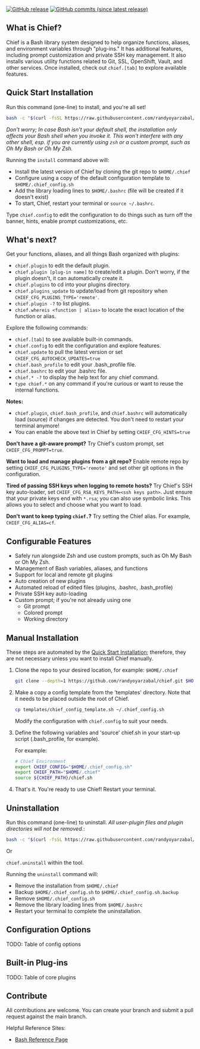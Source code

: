[![GitHub release](https://img.shields.io/badge/Download-Release%20v2.1.1-lightgrey.svg?style=social)](https://github.com/randyoyarzabal/chief/releases/latest) [![GitHub commits (since latest release)](https://img.shields.io/github/commits-since/randyoyarzabal/chief/latest.svg?style=social)](https://github.com/randyoyarzabal/chief/commits/master)

## What is Chief?

Chief is a Bash library system designed to help organize functions, aliases, and environment variables through "plug-ins."  It has additional features, including prompt customization and private SSH key management. It also installs various utility functions related to Git, SSL, OpenShift, Vault, and other services. Once installed, check out `chief.[tab]` to explore available features.

## Quick Start Installation

Run this command (one-line) to install, and you're all set!

```sh
bash -c "$(curl -fsSL https://raw.githubusercontent.com/randyoyarzabal/chief/refs/heads/main/tools/install.sh)"
```

_Don't worry; In case Bash isn't your default shell, the installation only affects your Bash shell when you invoke it. This won't interfere with any other shell, esp. if you are currently using `zsh` or a custom prompt, such as Oh My Bash or Oh My Zsh._

Running the `install` command above will:

- Install the latest version of Chief by cloning the git repo to `$HOME/.chief`
- Configure using a copy of the default configuration template to `$HOME/.chief_config.sh`
- Add the library loading lines to `$HOME/.bashrc` (file will be created if it doesn't exist)
- To start, Chief, restart your terminal or `source ~/.bashrc`.

Type `chief.config` to edit the configuration to do things such as turn off the banner, hints, enable prompt customizations, etc.

## What's next?

Get your functions, aliases, and all things Bash organized with plugins:

- `chief.plugin` to edit the default plugin.
- `chief.plugin [plug-in name]` to create/edit a plugin. Don't worry, if the plugin doesn't, it can automatically create it.
- `chief.plugins` to cd into your plugins directory.
- `chief.plugins_update` to update/load from git repository when `CHIEF_CFG_PLUGINS_TYPE='remote'`.
- `chief.plugin -?` to list plugins.
- `chief.whereis <function | alias>` to locate the exact location of the function or alias.

Explore the following commands:

- `chief.[tab]` to see available built-in commands.
- `chief.config` to edit the configuration and explore features.
- `chief.update` to pull the latest version or set `CHIEF_CFG_AUTOCHECK_UPDATES=true`
- `chief.bash_profile` to edit your .bash_profile file.
- `chief.bashrc` to edit your .bashrc file.
- `chief.* -?` to display the help text for any chief command.
- `type chief.*` on any command if you're curious or want to reuse the internal functions.

**Notes:**

- `chief.plugin`, `chief.bash_profile`, and `chief.bashrc` will automatically load (source) if changes are detected.  You don't need to restart your terminal anymore!
- You can enable the above text in Chief by setting `CHIEF_CFG_HINTS=true`

**Don't have a git-aware prompt?** Try Chief's custom prompt, set `CHIEF_CFG_PROMPT=true`.

**Want to load and manage plugins from a git repo?** Enable remote repo by setting `CHIEF_CFG_PLUGINS_TYPE='remote'` and set other git options in the configuration.

**Tired of passing SSH keys when logging to remote hosts?**  Try Chief's SSH key auto-loader, set `CHIEF_CFG_RSA_KEYS_PATH=<ssh keys path>`.  Just ensure that your private keys end with `*.rsa`; you can also use symbolic links.  This allows you to select and choose what you want to load.

**Don't want to keep typing `chief.`?**  Try setting the Chief alias. For example, `CHIEF_CFG_ALIAS=cf`.

## Configurable Features

- Safely run alongside Zsh and use custom prompts, such as Oh My Bash or Oh My Zsh.
- Management of Bash variables, aliases, and functions
- Support for local and remote git plugins
- Auto creation of new plugins
- Automated reload of edited files (plugins, .bashrc, .bash_profile)
- Private SSH key auto-loading
- Custom prompt; if you're not already using one
  - Git prompt
  - Colored prompt
  - Working directory

## Manual Installation

These steps are automated by the [Quick Start Installation](#quick-start-installation); therefore, they are not necessary unless you want to install Chief manually.

1. Clone the repo to your desired location, for example: `$HOME/.chief`

    ```sh
    git clone --depth=1 https://github.com/randyoyarzabal/chief.git $HOME/.chief
    ```

2. Make a copy a config template from the 'templates' directory. Note that it needs to be placed outside the root of Chief.

    ```sh
    cp templates/chief_config_template.sh ~/.chief_config.sh
    ```

    Modify the configuration with `chief.config` to suit your needs.

3. Define the following variables and 'source' chief.sh in your start-up script (.bash_profile, for example).

    For example:

    ```sh
    # Chief Environment
    export CHIEF_CONFIG="$HOME/.chief_config.sh"
    export CHIEF_PATH="$HOME/.chief"
    source ${CHIEF_PATH}/chief.sh
    ```

4. That's it. You're ready to use Chief! Restart your terminal.

## Uninstallation

Run this command (one-line) to uninstall. _All user-plugin files and plugin directories will not be removed._:

```sh
bash -c "$(curl -fsSL https://raw.githubusercontent.com/randyoyarzabal/chief/refs/heads/main/tools/uninstall.sh)"
```

Or

`chief.uninstall` within the tool.

Running the `uninstall` command will:

- Remove the installation from `$HOME/.chief`
- Backup `$HOME/.chief_config.sh` to `$HOME/.chief_config.sh.backup`
- Remove `$HOME/.chief_config.sh`
- Remove the library loading lines from `$HOME/.bashrc`
- Restart your terminal to complete the uninstallation.

## Configuration Options

TODO: Table of config options

## Built-in Plug-ins

TODO: Table of core plugins

## Contribute

All contributions are welcome. You can create your branch and submit a pull request against the main branch.

Helpful Reference Sites:

- [Bash Reference Page](https://www.gnu.org/software/bash/manual/bash.html)
